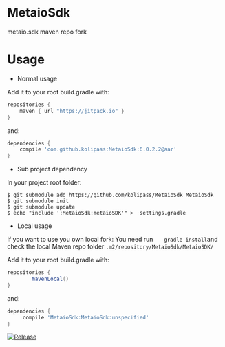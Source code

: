 # MetaioSdk
metaio.sdk maven repo fork


Usage
====================
 * Normal usage
 
Add it to your root build.gradle with:
```gradle
repositories {
    maven { url "https://jitpack.io" }
}
```
and:

```gradle
dependencies {
    compile 'com.github.kolipass:MetaioSdk:6.0.2.2@aar'
}
```

* Sub project dependency

In your project root folder:

```
$ git submodule add https://github.com/kolipass/MetaioSdk MetaioSdk
$ git submodule init
$ git submodule update
$ echo "include ':MetaioSdk:metaioSDK'" >  settings.gradle
```

* Local usage

If you want to use you own local fork:
You need run ```    gradle install ```and check the local Maven repo folder ```.m2/repository/MetaioSdk/MetaioSDK/```

Add it to your root build.gradle with:
```gradle
repositories {
        mavenLocal()
}
```
and:

```gradle
dependencies {
     compile 'MetaioSdk:MetaioSdk:unspecified'
}
```

[![Release](https://img.shields.io/github/release/kolipass/MetaioSdk.svg?label=maven)](https://jitpack.io/#kolipass/MetaioSdk)
